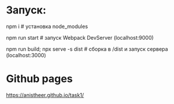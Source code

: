 # **Запуск:**

npm i # установка node_modules

npm run start # запуск Webpack DevServer (localhost:9000)

npm run build; npx serve -s dist # сборка в /dist и запуск сервера (localhost:3000)

# Github pages

https://anistheer.github.io/task1/
